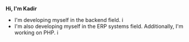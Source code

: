 **Hi, I'm Kadir**

- I'm developing myself in the backend field. i
- I'm also developing myself in the ERP systems field. Additionally, I'm working on PHP. i
